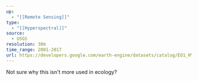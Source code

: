 ```yaml
---
up:
  - "[[Remote Sensing]]"
type:
  - "[[Hyperspectral]]"
source:
  - USGS
resolution: 30m
time_range: 2001-2017
url: https://developers.google.com/earth-engine/datasets/catalog/EO1_HYPERION
---
```

Not sure why this isn't more used in ecology?